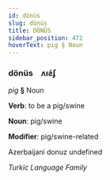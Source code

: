 ```yaml
---
id: dönüs
slug: dönüs
title: DÖNÜS
sidebar_position: 472
hoverText: pig § Noun
---
```


### dönüs&emsp;<span kind="abugida">ʌıƨ́ʄ</span>

*pig* **§** Noun

**Verb**: to be a pig/swine

**Noun**: pig/swine

**Modifier**: pig/swine-related

Azerbaijani donuz undefined

*Turkic Language Family*